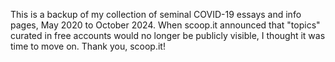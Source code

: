 This is a backup of my collection of seminal COVID-19 essays and info pages, May 2020 to October 2024. When scoop.it announced that "topics" curated in free accounts would no longer be publicly visible, I thought it was time to move on. Thank you, scoop.it! 
